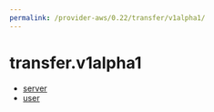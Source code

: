 ```yaml
---
permalink: /provider-aws/0.22/transfer/v1alpha1/
---
```


# transfer.v1alpha1



* [server](server.md)
* [user](user.md)
